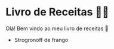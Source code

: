 # Livro de Receitas :man_cook:

Olá! Bem vindo ao meu livro de receitas :wave:

- Strogronoff de frango

